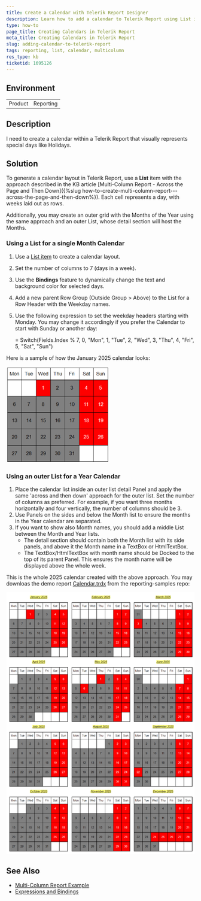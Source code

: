 ```yaml
---
title: Create a Calendar with Telerik Report Designer
description: Learn how to add a calendar to Telerik Report using List items.
type: how-to
page_title: Creating Calendars in Telerik Report
meta_title: Creating Calendars in Telerik Report
slug: adding-calendar-to-telerik-report
tags: reporting, list, calendar, multicolumn
res_type: kb
ticketid: 1695126
---
```


## Environment
<table>
<tbody>
<tr>
<td> Product </td>
<td> Reporting </td>
</tr>
</tbody>
</table>

## Description

I need to create a calendar within a Telerik Report that visually represents special days like Holidays. 

## Solution

To generate a calendar layout in Telerik Report, use a **List** item with the approach described in the KB article [Multi-Column Report - Across the Page and Then Down]({%slug how-to-create-multi-column-report---across-the-page-and-then-down%}). Each cell represents a day, with weeks laid out as rows. 

Additionally, you may create an outer grid with the Months of the Year using the same approach and an outer List, whose detail section will host the Months.

### Using a List for a single Month Calendar

1. Use a [List item](https://docs.telerik.com/reporting/knowledge-base/how-to-create-multi-column-report---across-the-page-and-then-down) to create a calendar layout.
1. Set the number of columns to 7 (days in a week).
1. Use the **Bindings** feature to dynamically change the text and background color for selected days.
1. Add a new parent Row Group (Outside Group > Above) to the List for a Row Header with the Weekday names.
1. Use the following expression to set the weekday headers starting with Monday. You may change it accordingly if you prefer the Calendar to start with Sunday or another day:

	= Switch(Fields.Index % 7, 0, "Mon", 1, "Tue", 2, "Wed", 3, "Thu", 4, "Fri", 5, "Sat", "Sun")

Here is a sample of how the January 2025 calendar looks:

![Monthly calendar for January 2025 achieved with a List in Telerik Reporting](images/January.png)

### Using an outer List for a Year Calendar

1. Place the calendar list inside an outer list detail Panel and apply the same 'across and then down' approach for the outer list. Set the number of columns as preferred. For example, if you want three months horizontally and four vertically, the number of columns should be 3.
1. Use Panels on the sides and below the Month list to ensure the months in the Year calendar are separated.
1. If you want to show also Month names, you should add a middle List between the Month and Year lists.
	* The detail section should contain both the Month list with its side panels, and above it the Month name in a TextBox or HtmlTextBox.
	* The TextBox/HtmlTextBox with month name should be Docked to the top of its parent Panel. This ensures the month name will be displayed above the whole week.

This is the whole 2025 calendar created with the above approach. You may downloas the demo report [Calendar.trdx](https://github.com/telerik/reporting-samples/blob/master/Sample%20Reports/Calendar.trdx) from the reporting-samples repo:

![Calendar for the year 2025 achieved with nested Lists in Telerik Reporting](images/Calendar-2025.png)

## See Also

* [Multi-Column Report Example](https://docs.telerik.com/reporting/knowledge-base/how-to-create-multi-column-report---across-the-page-and-then-down)
* [Expressions and Bindings](https://docs.telerik.com/reporting/designing-reports/connecting-to-data/expressions/using-expressions/bindings)
